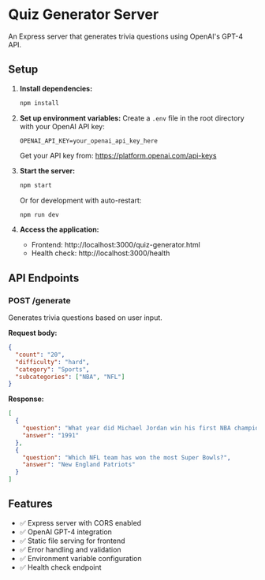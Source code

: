 # Quiz Generator Server

An Express server that generates trivia questions using OpenAI's GPT-4 API.

## Setup

1. **Install dependencies:**
   ```bash
   npm install
   ```

2. **Set up environment variables:**
   Create a `.env` file in the root directory with your OpenAI API key:
   ```
   OPENAI_API_KEY=your_openai_api_key_here
   ```
   
   Get your API key from: https://platform.openai.com/api-keys

3. **Start the server:**
   ```bash
   npm start
   ```
   
   Or for development with auto-restart:
   ```bash
   npm run dev
   ```

4. **Access the application:**
   - Frontend: http://localhost:3000/quiz-generator.html
   - Health check: http://localhost:3000/health

## API Endpoints

### POST /generate
Generates trivia questions based on user input.

**Request body:**
```json
{
  "count": "20",
  "difficulty": "hard",
  "category": "Sports",
  "subcategories": ["NBA", "NFL"]
}
```

**Response:**
```json
[
  {
    "question": "What year did Michael Jordan win his first NBA championship?",
    "answer": "1991"
  },
  {
    "question": "Which NFL team has won the most Super Bowls?",
    "answer": "New England Patriots"
  }
]
```

## Features

- ✅ Express server with CORS enabled
- ✅ OpenAI GPT-4 integration
- ✅ Static file serving for frontend
- ✅ Error handling and validation
- ✅ Environment variable configuration
- ✅ Health check endpoint 